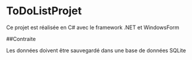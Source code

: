 # ToDoListProjet
Ce  projet est réalisée en C# avec le framework .NET et WindowsForm

##Contraite

Les données doivent être sauvegardé dans une base de données SQLite
